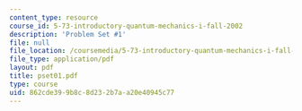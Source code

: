 ```yaml
---
content_type: resource
course_id: 5-73-introductory-quantum-mechanics-i-fall-2002
description: 'Problem Set #1'
file: null
file_location: /coursemedia/5-73-introductory-quantum-mechanics-i-fall-2002/862cde399b8c8d232b7aa20e40945c77_pset01.pdf
file_type: application/pdf
layout: pdf
title: pset01.pdf
type: course
uid: 862cde39-9b8c-8d23-2b7a-a20e40945c77
---
```


